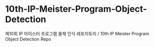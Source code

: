 # 10th-IP-Meister-Program-Object-Detection
제10회 IP 마이스터 프로그램 물체 인식 레포지토리 / 10th IP Meister Program Object Detection Repo
